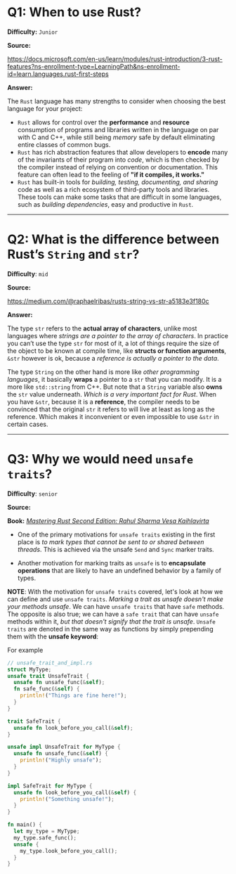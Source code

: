 # Q1: When to use Rust?

**Difficulty:**  `Junior`

**Source:**

<https://docs.microsoft.com/en-us/learn/modules/rust-introduction/3-rust-features?ns-enrollment-type=LearningPath&ns-enrollment-id=learn.languages.rust-first-steps>

**Answer:**

The `Rust` language has many strengths to consider when choosing the best language for your project:

* `Rust` allows for control over the **performance** and **resource** consumption of programs and libraries written in the language on par with C and C++, while still being _memory_ safe by default eliminating entire classes of common bugs.
* `Rust` has rich abstraction features that allow developers to **encode** many of the invariants of their program into _code_, which is then checked by the compiler instead of relying on convention or documentation. This feature can often lead to the feeling of **"if it compiles, it works."**
* `Rust` has built-in tools for _building, testing, documenting, and sharing_ code as well as a rich ecosystem of third-party tools and libraries. These tools can make some tasks that are difficult in some languages, such as *building dependencies*, easy and productive in `Rust`.

---

# Q2: What is the difference between Rust’s `String` and `str`?

**Difficulty**: `mid`

**Source:**

<https://medium.com/@raphaelribas/rusts-string-vs-str-a5183e3f180c>

**Answer:**

 The type `str` refers to the **actual array of characters**, unlike most languages where _strings are a pointer to the array of characters_. In practice you can’t use the type `str` for most of it, a lot of things require the size of the object to be known at compile time, like **structs or function arguments**, `&str` however is ok, because a _reference is actually a pointer to the data_.



 The type `String` on the other hand is more like _other programming languages_, it basically **wraps** a pointer to a `str` that you can modify. It is a more like `std::string` from C++. But note that a `String` variable also **owns** the `str` value underneath. _Which is a very important fact for Rust_. When you have `&str`, because it is a **reference**, the compiler needs to be convinced that the original `str` it refers to will live at least as long as the reference. Which makes it inconvenient or even impossible to use `&str` in certain cases.

 ---

# Q3: Why we would need `unsafe traits`?

**Difficulty**: `senior`

**Source:** 

**Book:** [_Mastering Rust Second Edition:  Rahul Sharma Vesa Kaihlavirta_](https://www.amazon.com/Mastering-Rust-memory-concurrency-features/dp/1789346576)

* One of the primary motivations for `unsafe traits` existing in the first place
is _to mark types that cannot be sent to or shared between threads_. This is achieved via the unsafe `Send` and `Sync` marker traits.

* Another motivation for marking traits as `unsafe` is to **encapsulate operations** that are likely to have an undefined behavior by a family of types.

**NOTE**: With the motivation for `unsafe traits` covered, let's look at how we can define and use `unsafe traits`. _Marking a trait as unsafe doesn't make your methods unsafe_. We can have `unsafe traits` that have `safe` methods. The opposite is also true; we can have a `safe trait` that can have `unsafe` methods within it, _but that doesn't signify that the trait is unsafe_. `Unsafe traits` are denoted in the same way as functions by simply prepending them with the **unsafe keyword**:

For example

```rust
// unsafe_trait_and_impl.rs
struct MyType;
unsafe trait UnsafeTrait {
  unsafe fn unsafe_func(&self);
  fn safe_func(&self) {
    println!("Things are fine here!");
  }
}

trait SafeTrait {
  unsafe fn look_before_you_call(&self);
}

unsafe impl UnsafeTrait for MyType {
  unsafe fn unsafe_func(&self) {
    println!("Highly unsafe");
  }
}

impl SafeTrait for MyType {
  unsafe fn look_before_you_call(&self) {
    println!("Something unsafe!");
  }
}

fn main() {
  let my_type = MyType;
  my_type.safe_func();
  unsafe {
    my_type.look_before_you_call();
  }
}
```
